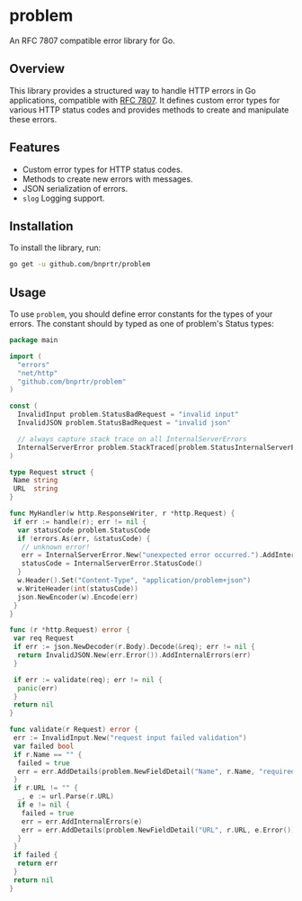 # problem

An RFC 7807 compatible error library for Go.

## Overview

This library provides a structured way to handle HTTP errors in Go applications, compatible with [RFC 7807](https://tools.ietf.org/html/rfc7807). It defines custom error types for various HTTP status codes and provides methods to create and manipulate these errors.

## Features

- Custom error types for HTTP status codes.
- Methods to create new errors with messages.
- JSON serialization of errors.
- `slog` Logging support.

## Installation

To install the library, run:

```sh
go get -u github.com/bnprtr/problem
```

## Usage

To use `problem`, you should define error constants for the types of your errors. The constant should by typed as one of problem's Status types:

```go
package main

import (
  "errors"
  "net/http"
  "github.com/bnprtr/problem"
)

const (
  InvalidInput problem.StatusBadRequest = "invalid input"
  InvalidJSON problem.StatusBadRequest = "invalid json"

  // always capture stack trace on all InternalServerErrors
  InternalServerError problem.StackTraced[problem.StatusInternalServerError] = "internal server error"
)

type Request struct {
 Name string
 URL  string
}

func MyHandler(w http.ResponseWriter, r *http.Request) {
 if err := handle(r); err != nil {
  var statusCode problem.StatusCode
  if !errors.As(err, &statusCode) {
   // unknown error!
   err = InternalServerError.New("unexpected error occurred.").AddInternalErrors(err)
   statusCode = InternalServerError.StatusCode()
  }
  w.Header().Set("Content-Type", "application/problem+json")
  w.WriteHeader(int(statusCode))
  json.NewEncoder(w).Encode(err)
 }
}

func (r *http.Request) error {
 var req Request
 if err := json.NewDecoder(r.Body).Decode(&req); err != nil {
  return InvalidJSON.New(err.Error()).AddInternalErrors(err)
 }

 if err := validate(req); err != nil {
  panic(err)
 }
 return nil
}

func validate(r Request) error {
 err := InvalidInput.New("request input failed validation")
 var failed bool
 if r.Name == "" {
  failed = true
  err = err.AddDetails(problem.NewFieldDetail("Name", r.Name, "required"))
 }
 if r.URL != "" {
  _, e := url.Parse(r.URL)
  if e != nil {
   failed = true
   err = err.AddInternalErrors(e)
   err = err.AddDetails(problem.NewFieldDetail("URL", r.URL, e.Error()))
  }
 }
 if failed {
  return err
 }
 return nil
}
```
